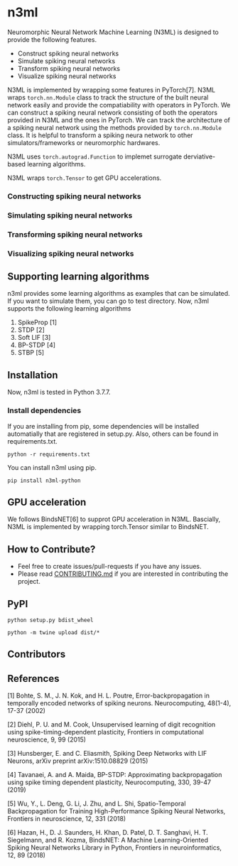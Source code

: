 # n3ml
Neuromorphic Neural Network Machine Learning (N3ML) is designed to provide the following features.
- Construct spiking neural networks
- Simulate spiking neural networks
- Transform spiking neural networks
- Visualize spiking neural networks

N3ML is implemented by wrapping some features in PyTorch[7]. N3ML wraps `torch.nn.Module` class to track the structure of the built neural network easily and provide the compatiability with operators in PyTorch. We can construct a spiking neural network consisting of both the operators provided in N3ML and the ones in PyTorch. We can track the architecture of a spiking neural network using the methods provided by `torch.nn.Module` class. It is helpful to transform a spiking neura network to other simulators/frameworks or neuromorphic hardwares.

N3ML uses `torch.autograd.Function` to implemet surrogate derviative-based learning algorithms.

N3ML wraps `torch.Tensor` to get GPU accelerations.

### Constructing spiking neural networks

### Simulating spiking neural networks

### Transforming spiking neural networks

### Visualizing spiking neural networks

## Supporting learning algorithms
n3ml provides some learning algorithms as examples that can be simulated. If you want to simulate them, you can go to test directory.
Now, n3ml supports the following learning algorithms
1. SpikeProp [1]
2. STDP [2]
3. Soft LIF [3]
4. BP-STDP [4]
5. STBP [5]

## Installation
Now, n3ml is tested in Python 3.7.7.

### Install dependencies
If you are installing from pip, some dependencies will be installed automatially that are registered in setup.py. Also, others can be found in requirements.txt.
```
python -r requirements.txt
```
You can install n3ml using pip.
```
pip install n3ml-python
```

## GPU acceleration
We follows BindsNET[6] to supprot GPU acceleration in N3ML. Bascially, N3ML is implemented by wrapping torch.Tensor similar to BindsNET.

## How to Contribute?
- Feel free to create issues/pull-requests if you have any issues.
- Please read [CONTRIBUTING.md](CONTRIBUTING.md) if you are interested in contributing the project.

## PyPI
```
python setup.py bdist_wheel
```

```
python -m twine upload dist/*
```

## Contributors

## References
[1] Bohte, S. M., J. N. Kok, and H. L. Poutre, Error-backpropagation in temporally encoded networks of spiking neurons. Neurocomputing, 48(1-4), 17-37 (2002)

[2] Diehl, P. U. and M. Cook, Unsupervised learning of digit recognition using spike-timing-dependent plasticity, Frontiers in computational neuroscience, 9, 99 (2015)

[3] Hunsberger, E. and C. Eliasmith, Spiking Deep Networks with LIF Neurons, arXiv preprint arXiv:1510.08829 (2015)

[4] Tavanaei, A. and A. Maida, BP-STDP: Approximating backpropagation using spike timing dependent plasticity, Neurocomputing, 330, 39-47 (2019)

[5] Wu, Y., L. Deng, G. Li, J. Zhu, and L. Shi, Spatio-Temporal Backpropagation for Training High-Performance Spiking Neural Networks, Frontiers in neuroscience, 12, 331 (2018)

[6] Hazan, H., D. J. Saunders, H. Khan, D. Patel, D. T. Sanghavi, H. T. Siegelmann, and R. Kozma, BindsNET: A Machine Learning-Oriented Spiking Neural Networks Library in Python, Frontiers in neuroinformatics, 12, 89 (2018)
